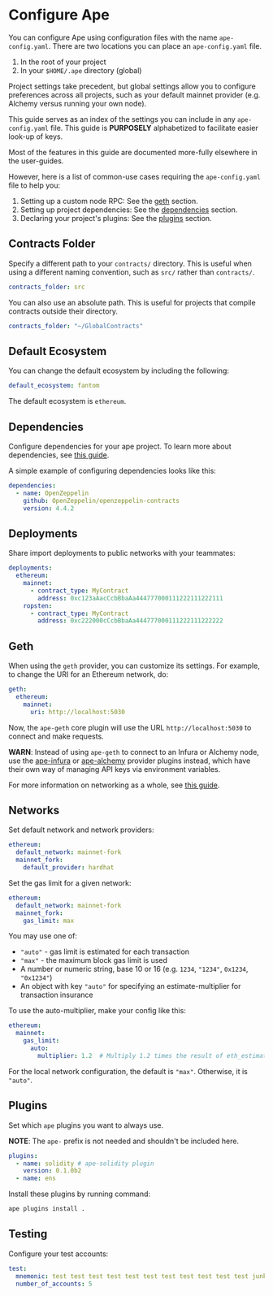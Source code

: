 # Configure Ape

You can configure Ape using configuration files with the name `ape-config.yaml`.
There are two locations you can place an `ape-config.yaml` file.

1. In the root of your project
2. In your `$HOME/.ape` directory (global)

Project settings take precedent, but global settings allow you to configure preferences across all projects, such as your default mainnet provider (e.g. Alchemy versus running your own node).

This guide serves as an index of the settings you can include in any `ape-config.yaml` file.
This guide is **PURPOSELY** alphabetized to facilitate easier look-up of keys.

Most of the features in this guide are documented more-fully elsewhere in the user-guides.

However, here is a list of common-use cases requiring the `ape-config.yaml` file to help you:

1. Setting up a custom node RPC: See the [geth](#geth) section.
2. Setting up project dependencies: See the [dependencies](#dependencies) section.
3. Declaring your project's plugins: See the [plugins](#plugins) section.

## Contracts Folder

Specify a different path to your `contracts/` directory.
This is useful when using a different naming convention, such as `src/` rather than `contracts/`.

```yaml
contracts_folder: src
```

You can also use an absolute path.
This is useful for projects that compile contracts outside their directory.

```yaml
contracts_folder: "~/GlobalContracts"
```

## Default Ecosystem

You can change the default ecosystem by including the following:

```yaml
default_ecosystem: fantom
```

The default ecosystem is `ethereum`.

## Dependencies

Configure dependencies for your ape project.
To learn more about dependencies, see [this guide](./dependencies.html).

A simple example of configuring dependencies looks like this:

```yaml
dependencies:
  - name: OpenZeppelin
    github: OpenZeppelin/openzeppelin-contracts
    version: 4.4.2
```

## Deployments

Share import deployments to public networks with your teammates:

```yaml
deployments:
  ethereum:
    mainnet:
      - contract_type: MyContract
        address: 0xc123aAacCcbBbaAa444777000111222111222111
    ropsten:
      - contract_type: MyContract
        address: 0xc222000cCcbBbaAa444777000111222111222222
```

## Geth

When using the `geth` provider, you can customize its settings.
For example, to change the URI for an Ethereum network, do:

```yaml
geth:
  ethereum:
    mainnet:
      uri: http://localhost:5030
```

Now, the `ape-geth` core plugin will use the URL `http://localhost:5030` to connect and make requests.

**WARN**: Instead of using `ape-geth` to connect to an Infura or Alchemy node, use the [ape-infura](https://github.com/ApeWorX/ape-infura) or [ape-alchemy](https://github.com/ApeWorX/ape-alchemy) provider plugins instead, which have their own way of managing API keys via environment variables.

For more information on networking as a whole, see [this guide](./networks.html).

## Networks

Set default network and network providers:

```yaml
ethereum:
  default_network: mainnet-fork
  mainnet_fork:
    default_provider: hardhat
```

Set the gas limit for a given network:

```yaml
ethereum:
  default_network: mainnet-fork
  mainnet_fork:
    gas_limit: max
```

You may use one of:

- `"auto"` - gas limit is estimated for each transaction
- `"max"` - the maximum block gas limit is used
- A number or numeric string, base 10 or 16 (e.g. `1234`, `"1234"`, `0x1234`, `"0x1234"`)
- An object with key `"auto"` for specifying an estimate-multiplier for transaction insurance

To use the auto-multiplier, make your config like this:

```yaml
ethereum:
  mainnet:
    gas_limit:
      auto:
        multiplier: 1.2  # Multiply 1.2 times the result of eth_estimateGas
```

For the local network configuration, the default is `"max"`. Otherwise, it is `"auto"`.

## Plugins

Set which `ape` plugins you want to always use.

**NOTE**: The `ape-` prefix is not needed and shouldn't be included here.

```yaml
plugins:
  - name: solidity # ape-solidity plugin
    version: 0.1.0b2
  - name: ens
```

Install these plugins by running command:

```bash
ape plugins install .
```

## Testing

Configure your test accounts:

```yaml
test:
  mnemonic: test test test test test test test test test test test junk
  number_of_accounts: 5
```
